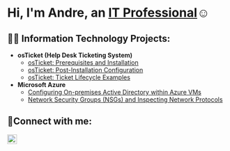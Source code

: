 <h1>Hi, I'm Andre, an <a href="https://linkedin.com/in/andre-kincey-ba180815a">IT Professional</a>☺</h1>


<h2>👨‍💻 Information Technology Projects:</h2>

- <b>osTicket (Help Desk Ticketing System)</b>
  - [osTicket: Prerequisites and Installation](https://github.com/Akincey/osticket-prereqs)
  - [osTicket: Post-Installation Configuration](https://github.com/Akincey/post-install-config)
  - [osTicket: Ticket Lifecycle Examples](https://github.com/Akincey/ticket-lifecycle)
- <b>Microsoft Azure</b>
  - [Configuring On-premises Active Directory within Azure VMs](https://github.com/Akincey/configure-ad)
  - [Network Security Groups (NSGs) and Inspecting Network Protocols](https://github.com/Akincey/azure-network-protocols)

<h2>🤳Connect with me:</h2>

[<img align="left" alt="AndreKincey | LinkedIn" width="22px" src="https://cdn.jsdelivr.net/npm/simple-icons@v3/icons/linkedin.svg" />][linkedin]

[linkedin]: https://linkedin.com/in/andre-kincey-ba180815a
